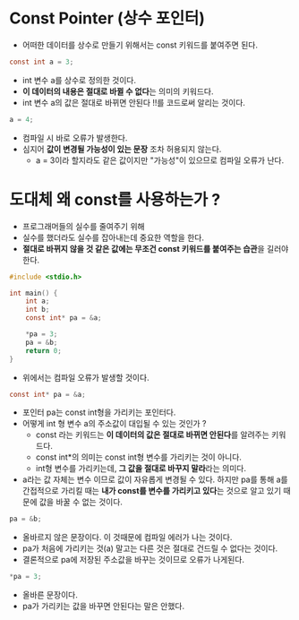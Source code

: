 # Const Pointer (상수 포인터)
- 어떠한 데이터를 상수로 만들기 위해서는 const 키워드를 붙여주면 된다.

```c
const int a = 3;
```
- int 변수 a를 상수로 정의한 것이다.
- **이 데이터의 내용은 절대로 바뀔 수 없다**는 의미의 키워드다.
- int 변수 a의 값은 절대로 바뀌면 안된다 !!를 코드로써 알리는 것이다.

```c
a = 4;
```
- 컴파일 시 바로 오류가 발생한다.
- 심지어 **값이 변경될 가능성이 있는 문장** 조차 허용되지 않는다.
  - a = 3이라 할지라도 같은 값이지만 "가능성"이 있으므로 컴파일 오류가 난다.

# 도대체 왜 const를 사용하는가 ?
- 프로그래머들의 실수를 줄여주기 위해
- 실수를 했더라도 실수를 잡아내는데 중요한 역할을 한다.
- **절대로 바뀌지 않을 것 같은 값에는 무조건 const 키워드를 붙여주는 습관**을 길러야한다.

```c
#include <stdio.h>

int main() {
    int a;
    int b;
    const int* pa = &a;

    *pa = 3;
    pa = &b;
    return 0;
}
```
- 위에서는 컴파일 오류가 발생할 것이다.

```c
const int* pa = &a;
```
- 포인터 pa는 const int형을 가리키는 포인터다.
- 어떻게 int 형 변수 a의 주소값이 대입될 수 있는 것인가 ?
  - const 라는 키워드는 **이 데이터의 값은 절대로 바뀌면 안된다**를 알려주는 키워드다.
  - const int*의 의미는 const int형 변수를 가리키는 것이 아니다.
  - int형 변수를 가리키는데, **그 값을 절대로 바꾸지 말라**라는 의미다.
- a라는 값 자체는 변수 이므로 값이 자유롭게 변경될 수 있다. 하지만 pa를 통해 a를 간접적으로 가리킬 때는 **내가 const를 변수를 가리키고 있다**는 것으로 알고 있기 때문에 값을 바꿀 수 없는 것이다.

```c
pa = &b;
```
- 올바르지 않은 문장이다. 이 것때문에 컴파일 에러가 나는 것이다.
- pa가 처음에 가리키는 것(a) 말고는 다른 것은 절대로 건드릴 수 없다는 것이다.
- 결론적으로 pa에 저장된 주소값을 바꾸는 것이므로 오류가 나게된다.

```c
*pa = 3;
```
- 올바른 문장이다.
- pa가 가리키는 값을 바꾸면 안된다는 말은 안했다.

